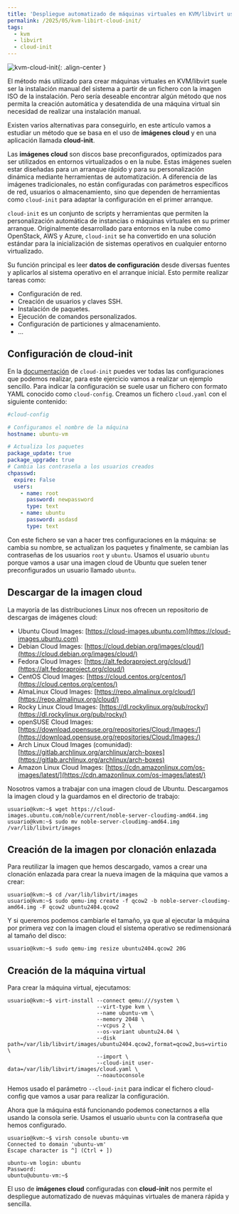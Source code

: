 ```yaml
---
title: 'Despliegue automatizado de máquinas virtuales en KVM/libvirt usando cloud-init'
permalink: /2025/05/kvm-libirt-cloud-init/
tags:
  - kvm
  - libvirt
  - cloud-init
---
```


![kvm-cloud-init](https://www.josedomingo.org/pledin/assets/wp-content/uploads/2025/05/kvm-cloud-init.png){: .align-center }

El método más utilizado para crear máquinas virtuales en KVM/libvirt suele ser la instalación manual del sistema a partir de un fichero con la imagen ISO de la instalación. Pero sería deseable encontrar algún método que nos permita la creación automática y desatendida de una máquina virtual sin necesidad de realizar una instalación manual. 

Existen varios alternativas para conseguirlo, en este artículo vamos a estudiar un método que se basa en el uso de **imágenes cloud** y en una aplicación llamada **cloud-init**.

Las **imágenes cloud** son discos base preconfigurados, optimizados para ser utilizados en entornos virtualizados o en la nube. Estas imágenes suelen estar diseñadas para un arranque rápido y para su personalización dinámica mediante herramientas de automatización. A diferencia de las imágenes tradicionales, no están configuradas con parámetros específicos de red, usuarios o almacenamiento, sino que dependen de herramientas como `cloud-init` para adaptar la configuración en el primer arranque.

`cloud-init` es un conjunto de scripts y herramientas que permiten la personalización automática de instancias o máquinas virtuales en su primer arranque. Originalmente desarrollado para entornos en la nube como OpenStack, AWS y Azure, `cloud-init` se ha convertido en una solución estándar para la inicialización de sistemas operativos en cualquier entorno virtualizado.

Su función principal es leer **datos de configuración** desde diversas fuentes y aplicarlos al sistema operativo en el arranque inicial. Esto permite realizar tareas como:

* Configuración de red.
* Creación de usuarios y claves SSH.
* Instalación de paquetes.
* Ejecución de comandos personalizados.
* Configuración de particiones y almacenamiento.
* ...

<!--more-->

## Configuración de cloud-init

En la [documentación](https://cloudinit.readthedocs.io/en/latest/) de `cloud-init` puedes ver todas las configuraciones que podemos realizar, para este ejercicio vamos a realizar un ejemplo sencillo. Para indicar la configuración se suele usar un fichero con formato YAML conocido como `cloud-config`. Creamos un fichero `cloud.yaml` con el siguiente contenido:

```yaml
#cloud-config

# Configuramos el nombre de la máquina
hostname: ubuntu-vm

# Actualiza los paquetes
package_update: true
package_upgrade: true
# Cambia las contraseña a los usuarios creados
chpasswd:
  expire: False
  users:
    - name: root
      password: newpassword
      type: text
    - name: ubuntu
      password: asdasd
      type: text
```

Con este fichero se van a hacer tres configuraciones en la máquina: se cambia su nombre, se actualizan los paquetes y finalmente, se cambian las contraseñas de los usuarios `root` y `ubuntu`. Usamos el usuario `ubuntu` porque vamos a usar una imagen cloud de Ubuntu que suelen tener preconfigurados un usuario llamado `ubuntu`.

## Descargar de la imagen cloud

La mayoría de las distribuciones Linux nos ofrecen un repositorio de descargas de imágenes cloud:

* Ubuntu Cloud Images: [https://cloud-images.ubuntu.com](https://cloud-images.ubuntu.com)
* Debian Cloud Images: [https://cloud.debian.org/images/cloud/](https://cloud.debian.org/images/cloud/)
* Fedora Cloud Images: [https://alt.fedoraproject.org/cloud/](https://alt.fedoraproject.org/cloud/)
* CentOS Cloud Images: [https://cloud.centos.org/centos/](https://cloud.centos.org/centos/)
* AlmaLinux Cloud Images: [https://repo.almalinux.org/cloud/](https://repo.almalinux.org/cloud/)
* Rocky Linux Cloud Images: [https://dl.rockylinux.org/pub/rocky/](https://dl.rockylinux.org/pub/rocky/)
* openSUSE Cloud Images: [https://download.opensuse.org/repositories/Cloud:/Images:/](https://download.opensuse.org/repositories/Cloud:/Images:/)
* Arch Linux Cloud Images (comunidad): [https://gitlab.archlinux.org/archlinux/arch-boxes](https://gitlab.archlinux.org/archlinux/arch-boxes)
* Amazon Linux Cloud Images: [https://cdn.amazonlinux.com/os-images/latest/](https://cdn.amazonlinux.com/os-images/latest/)

Nosotros vamos a trabajar con una imagen cloud de Ubuntu. Descargamos la imagen cloud y la guardamos en el directorio de trabajo:

```
usuario@kvm:~$ wget https://cloud-images.ubuntu.com/noble/current/noble-server-cloudimg-amd64.img
usuario@kvm:~$ sudo mv noble-server-cloudimg-amd64.img /var/lib/libvirt/images
```

## Creación de la imagen por clonación enlazada

Para reutilizar la imagen que hemos descargado, vamos a crear una clonación enlazada para crear la nueva imagen de la máquina que vamos a crear:

```
usuario@kvm:~$ cd /var/lib/libvirt/images
usuario@kvm:~$ sudo qemu-img create -f qcow2 -b noble-server-cloudimg-amd64.img -F qcow2 ubuntu2404.qcow2
```

Y si queremos podemos cambiarle el tamaño, ya que al ejecutar la máquina por primera vez con la imagen cloud el sistema operativo se redimensionará al tamaño del disco:

```
usuario@kvm:~$ sudo qemu-img resize ubuntu2404.qcow2 20G
```

## Creación de la máquina virtual

Para crear la máquina virtual, ejecutamos:

```
usuario@kvm:~$ virt-install --connect qemu:///system \
                            --virt-type kvm \
                            --name ubuntu-vm \
                            --memory 2048 \
                            --vcpus 2 \
                            --os-variant ubuntu24.04 \
                            --disk path=/var/lib/libvirt/images/ubuntu2404.qcow2,format=qcow2,bus=virtio \
                            --import \
                            --cloud-init user-data=/var/lib/libvirt/images/cloud.yaml \
                            --noautoconsole
```
Hemos usado el parámetro `--cloud-init` para indicar el fichero cloud-config que vamos a usar para realizar la configuración.

Ahora que la máquina está funcionando podemos conectarnos a ella usando la consola serie. Usamos el usuario `ubuntu` con la contraseña que hemos configurado.

```
usuario@kvm:~$ virsh console ubuntu-vm 
Connected to domain 'ubuntu-vm'
Escape character is ^] (Ctrl + ])

ubuntu-vm login: ubuntu
Password: 
ubuntu@ubuntu-vm:~$
```

El uso de **imágenes cloud** configuradas con **cloud-init** nos permite el despliegue automatizado de nuevas máquinas virtuales de manera rápida y sencilla.

